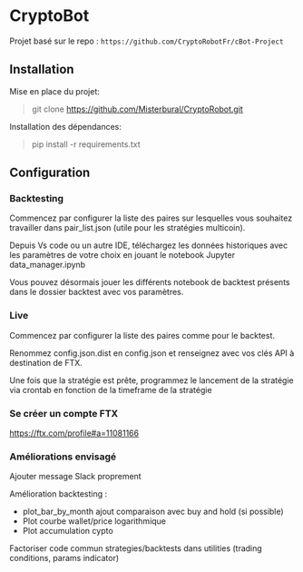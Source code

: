 
# CryptoBot

Projet basé sur le repo :
`https://github.com/CryptoRobotFr/cBot-Project`

## Installation

Mise en place du projet:  
>git clone https://github.com/Misterbural/CryptoRobot.git

Installation des dépendances:  
>pip install -r requirements.txt  

## Configuration

### Backtesting

Commencez par configurer la liste des paires sur lesquelles vous souhaitez travailler dans pair_list.json (utile pour les stratégies multicoin).

Depuis Vs code ou un autre IDE, téléchargez les données historiques avec les paramètres de votre choix en jouant le notebook Jupyter data_manager.ipynb

Vous pouvez désormais jouer les différents notebook de backtest présents dans le dossier backtest avec vos paramètres.

### Live

Commencez par configurer la liste des paires comme pour le backtest.

Renommez config.json.dist en config.json et renseignez avec vos clés API à destination de FTX.

Une fois que la stratégie est prête, programmez le lancement de la stratégie via crontab en fonction de la timeframe de la stratégie

### Se créer un compte FTX

https://ftx.com/profile#a=11081166

### Améliorations envisagé

Ajouter message Slack proprement

Amélioration backtesting :
- plot_bar_by_month ajout comparaison avec buy and hold (si possible)
- Plot courbe wallet/price logarithmique 
- Plot accumulation cypto

Factoriser code commun strategies/backtests dans utilities (trading conditions, params indicator)